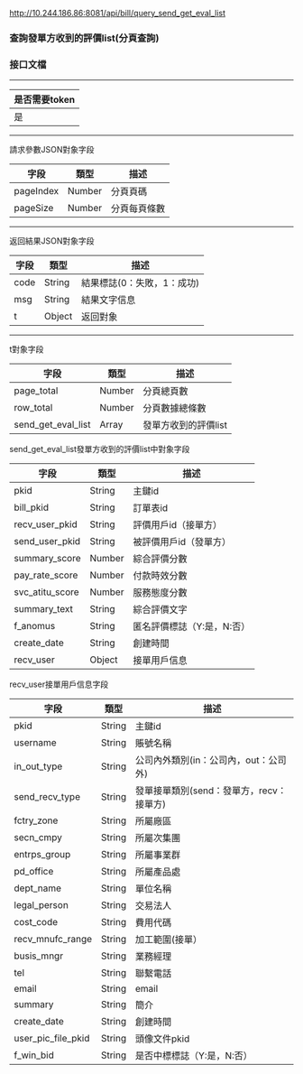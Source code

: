 http://10.244.186.86:8081/api/bill/query_send_get_eval_list

### 查詢發單方收到的評價list(分頁查詢)

### 接口文檔

***

| 是否需要token |
| ------------- |
| 是            |

***

請求參數JSON對象字段

| 字段      | 類型   | 描述         |
| --------- | ------ | ------------ |
| pageIndex | Number | 分頁頁碼     |
| pageSize  | Number | 分頁每頁條數 |

***

返回結果JSON對象字段

| 字段 | 類型   | 描述                       |
| ---- | ------ | -------------------------- |
| code | String | 結果標誌(0：失敗，1：成功) |
| msg  | String | 結果文字信息               |
| t    | Object | 返回對象                   |

***

t對象字段

| 字段               | 類型   | 描述                 |
| ------------------ | ------ | -------------------- |
| page_total         | Number | 分頁總頁數           |
| row_total          | Number | 分頁數據總條數       |
| send_get_eval_list | Array  | 發單方收到的評價list |

send_get_eval_list發單方收到的評價list中對象字段

| 字段            | 類型   | 描述                       |
| --------------- | ------ | -------------------------- |
| pkid            | String | 主鍵id                     |
| bill_pkid       | String | 訂單表id                   |
| recv_user_pkid  | String | 評價用戶id（接單方）       |
| send_user_pkid  | String | 被評價用戶id（發單方）     |
| summary_score   | Number | 綜合評價分數               |
| pay_rate_score  | Number | 付款時效分數               |
| svc_atitu_score | Number | 服務態度分數               |
| summary_text    | String | 綜合評價文字               |
| f_anomus        | String | 匿名評價標誌（Y:是，N:否） |
| create_date     | String | 創建時間                   |
| recv_user       | Object | 接單用戶信息               |

recv_user接單用戶信息字段

| 字段               | 類型   | 描述                                     |
| ------------------ | ------ | ---------------------------------------- |
| pkid               | String | 主鍵id                                   |
| username           | String | 賬號名稱                                 |
| in_out_type        | String | 公司內外類別(in：公司內，out：公司外)    |
| send_recv_type     | String | 發單接單類別(send：發單方，recv：接單方) |
| fctry_zone         | String | 所屬廠區                                 |
| secn_cmpy          | String | 所屬次集團                               |
| entrps_group       | String | 所屬事業群                               |
| pd_office          | String | 所屬產品處                               |
| dept_name          | String | 單位名稱                                 |
| legal_person       | String | 交易法人                                 |
| cost_code          | String | 費用代碼                                 |
| recv_mnufc_range   | String | 加工範圍(接單）                          |
| busis_mngr         | String | 業務經理                                 |
| tel                | String | 聯繫電話                                 |
| email              | String | email                                    |
| summary            | String | 簡介                                     |
| create_date        | String | 創建時間                                 |
| user_pic_file_pkid | String | 頭像文件pkid                             |
| f_win_bid          | String | 是否中標標誌（Y:是，N:否）               |

